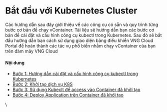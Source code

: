 # Bắt đầu với Kubernetes Cluster

Các hướng dẫn sau đây giới thiệu về các công cụ có sẵn và quy trình từng bước cơ bản để chạy vContainer. Tài liệu sẽ hướng dẫn bạn các bước cơ bản để cài đặt và cấu hình công cụ kubectl trong Kubernetes. Sau đó sẽ bắt đầu hướng dẫn bạn cách sử dụng giao diện bảng điều khiển VNG Cloud Portal để hoàn thành các tác vụ phổ biến nhằm chạy vContainer của bạn trên đám mây VNG Cloud

#### Nội dung <a href="#batdauvoikubernetescluster-noidung" id="batdauvoikubernetescluster-noidung"></a>

* [Bước 1: Hướng dẫn cài đặt và cấu hình công cụ kubectl trong Kubernetes](buoc-1-huong-dan-cai-dat-va-cau-hinh-cong-cu-kubectl-trong-kubernetes.md)
* [Bước 2: Khởi tạo dịch vụ K8S](buoc-2-khoi-tao-dich-vu-k8s.md)
* [Bước 3: Sử dụng Kubeclt để access vào Container đã khởi tạo](buoc-3-su-dung-kubeclt-de-access-vao-container-da-khoi-tao.md)
* [Bước 4: Deploy Application trên Container đã khởi tạo](buoc-4-deploy-application-tren-container-da-khoi-tao.md)

\
